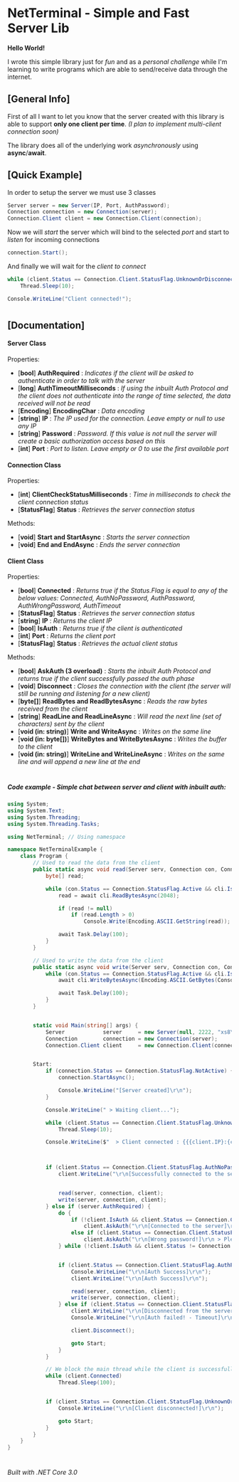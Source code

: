 # NetTerminal - Simple and Fast Server Lib
**Hello World!**

I wrote this simple library just for *fun* and as a *personal challenge* while I'm learning to write programs which are able to send/receive data through the internet.
## [General Info]
First of all I want to let you know that the server created with this library is able to support **only one client per time**. *(I plan to implement multi-client connection soon)*

The library does all of the underlying work *asynchronously* using **async**/**await**.

## [Quick Example]

In order to setup the server we must use 3 classes

```csharp
Server server = new Server(IP, Port, AuthPassword);
Connection connection = new Connection(server);
Connection.Client client = new Connection.Client(connection);
```

Now we will *start* the server which will bind to the selected *port* and start to *listen* for incoming connections

```csharp
connection.Start();
```

And finally we will wait for the *client to connect*

```csharp
while (client.Status == Connection.Client.StatusFlag.UnknownOrDisconnected)
	Thread.Sleep(10);

Console.WriteLine("Client connected!");
```

# 
## [Documentation]
#### Server Class
Properties:

- [**bool**] **AuthRequired** : *Indicates if the client will be asked to authenticate in order to talk with the server*
- [**long**] **AuthTimeoutMilliseconds** : *If using the inbuilt Auth Protocol and the client does not authenticate into the range of time selected, the data received will not be read*
- [**Encoding**] **EncodingChar** : *Data encoding*
- [**string**] **IP** : *The IP used for the connection. Leave empty or null to use any IP*
- [**string**] **Password** : *Password. If this value is not null the server will create a basic authorization access based on this*
- [**int**] **Port** : *Port to listen. Leave empty or 0 to use the first available port*

#### Connection Class
Properties:

- [**int**] **ClientCheckStatusMilliseconds** : *Time in milliseconds to check the client connection status*
- [**StatusFlag**] **Status** : *Retrieves the server connection status*

Methods:

- [**void**] **Start and StartAsync** : *Starts the server connection*
- [**void**] **End and EndAsync** : *Ends the server connection*

#### Client Class
Properties:

- [**bool**] **Connected** : *Returns true if the Status.Flag is equal to any of the below values: 
Connected, AuthNoPassword, AuthPassword, AuthWrongPassword, AuthTimeout*
- [**StatusFlag**] **Status** : *Retrieves the server connection status*
- [**string**] **IP** : *Returns the client IP*
- [**bool**] **IsAuth** : *Returns true if the client is authenticated*
- [**int**] **Port** : *Returns the client port*
- [**StatusFlag**] **Status** : *Retrieves the actual client status*

Methods:

- [**bool**] **AskAuth (3 overload)** : *Starts the inbuilt Auth Protocol and returns true if the client successfully passed the auth phase*
- [**void**] **Disconnect** : *Closes the connection with the client (the server will still be running and listening for a new client)*
- [**byte[]**] **ReadBytes and ReadBytesAsync** : *Reads the raw bytes received from the client*
- [**string**] **ReadLine and ReadLineAsync** : *Will read the next line (set of characters) sent by the client*
- [**void (in: string)**] **Write and WriteAsync** : *Writes on the same line*
- [**void (in: byte[])**] **WriteBytes and WriteBytesAsync** : *Writes the buffer to the client*
- [**void (in: string)**] **WriteLine and WriteLineAsync** : *Writes on the same line and will append a new line at the end*

# 
# 

##### Code example - Simple chat between server and client with inbuilt auth:

```csharp
using System;
using System.Text;
using System.Threading;
using System.Threading.Tasks;

using NetTerminal; // Using namespace

namespace NetTerminalExample {
    class Program {
        // Used to read the data from the client
        public static async void read(Server serv, Connection con, Connection.Client cli) {
            byte[] read;

            while (con.Status == Connection.StatusFlag.Active && cli.IsAuth) {
                read = await cli.ReadBytesAsync(2048);

                if (read != null)
                    if (read.Length > 0)
                        Console.Write(Encoding.ASCII.GetString(read));

                await Task.Delay(100);
            }
        }

        // Used to write the data from the client
        public static async void write(Server serv, Connection con, Connection.Client cli) {
            while (con.Status == Connection.StatusFlag.Active && cli.IsAuth) {
                await cli.WriteBytesAsync(Encoding.ASCII.GetBytes(Console.ReadLine() + "\r\n"));

                await Task.Delay(100);
            }
        }


        static void Main(string[] args) {
            Server            server     = new Server(null, 2222, "xs8\n"); // '\n' used if the client is sending data from a terminal which appends a new line at the end of the data
            Connection        connection = new Connection(server);
            Connection.Client client     = new Connection.Client(connection);


        Start:
            if (connection.Status == Connection.StatusFlag.NotActive) {
                connection.StartAsync();

                Console.WriteLine("[Server created]\r\n");
            }

            Console.WriteLine(" > Waiting client...");

            while (client.Status == Connection.Client.StatusFlag.UnknownOrDisconnected)
                Thread.Sleep(10);

            Console.WriteLine($"  > Client connected : {{{client.IP}:{client.Port}}}");



            if (client.Status == Connection.Client.StatusFlag.AuthNoPassword) {
                client.WriteLine("\r\n[Successfully connected to the server!]");


                read(server, connection, client);
                write(server, connection, client);
            } else if (server.AuthRequired) {
                do {
                    if (!client.IsAuth && client.Status == Connection.Client.StatusFlag.Connected)
                        client.AskAuth("\r\n[Connected to the server]\r\n > Please insert the password\r\n");
                    else if (client.Status == Connection.Client.StatusFlag.AuthWrongPassword)
                        client.AskAuth("\r\n[Wrong password!]\r\n > Please insert the password\r\n");
                } while (!client.IsAuth && client.Status != Connection.Client.StatusFlag.AuthTimeout && client.Status != Connection.Client.StatusFlag.UnknownOrDisconnected);


                if (client.Status == Connection.Client.StatusFlag.AuthPassword) {
                    Console.WriteLine("\r\n[Auth Success]\r\n");
                    client.WriteLine("\r\n[Auth Success]\r\n");

                    read(server, connection, client);
                    write(server, connection, client);
                } else if (client.Status == Connection.Client.StatusFlag.AuthTimeout) {
                    client.WriteLine("\r\n[Disconnected from the server because of timeout]\r\n");
                    Console.WriteLine("\r\n[Auth failed! - Timeout]\r\n");

                    client.Disconnect();

                    goto Start;
                }
            }

            // We block the main thread while the client is successfully connected
            while (client.Connected)
                Thread.Sleep(100);


            if (client.Status == Connection.Client.StatusFlag.UnknownOrDisconnected) {
                Console.WriteLine("\r\n[Client disconnected!]\r\n");

                goto Start;
            }
        }
    }
}
```

# 
*Built with .NET Core 3.0*
